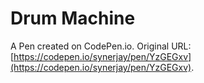 # Drum Machine 

A Pen created on CodePen.io. Original URL: [https://codepen.io/synerjay/pen/YzGEGxv](https://codepen.io/synerjay/pen/YzGEGxv).


